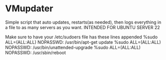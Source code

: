 # VMupdater
Simple script that auto updates, restarts(as needed), then logs everything in a file to as many servers as you want.
INTENDED FOR UBUNTU SERVER 22

Make sure to have your /etc/sudoers file has these lines appended
%sudo ALL=(ALL:ALL) NOPASSWD: /usr/bin/apt-get update
%sudo ALL=(ALL:ALL) NOPASSWD: /usr/bin/unattended-upgrade
%sudo ALL=(ALL:ALL) NOPASSWD: /usr/sbin/reboot
